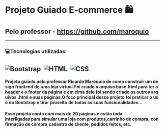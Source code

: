 # Projeto Guiado E-commerce 🛍
## Pelo professor - https://github.com/maroquio
--------

### 💻Tecnologias utilizadas:

![Bootstrap](https://img.shields.io/badge/Bootstrap-563D7C?style=for-the-badge&logo=bootstrap&logoColor=white)&nbsp;
![HTML](https://img.shields.io/badge/HTML5-E34F26?style=for-the-badge&logo=html5&logoColor=white)&nbsp;
![CSS](https://img.shields.io/badge/CSS3-1572B6?style=for-the-badge&logo=css3&logoColor=white)&nbsp;
--------------
#### Projeto guiado pelo professor Ricardo Maroquio de como construir um design frontend de uma loja virtual.Foi criado o arquivo base.html para ter o header e o footer da página e em cima dele foi sendo criado os outros arquivos .html e suas páginas.O foco principal desse projeto foi praticar o uso do Bootstrap e tirar proveito de todas as suas funcionalidades…
#### Esse projeto conta com mais de 20 páginas e estão toda interligadas para simular uma loja com produtos,carrinho de compra, confirmação de compra,cadastro de cliente, pedidos feitos, etc.